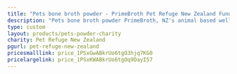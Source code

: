 ```yaml
---
title: "Pets bone broth powder - PrimeBroth Pet Refuge New Zealand Fundraiser"
description: "Pets bone broth powder PrimeBroth, NZ's animal based wellness drink for pets"
type: custom
layout: products/pets-powder-charity
charity: Pet Refuge New Zealand
pgurl: pet-refuge-new-zealand
pricesmalllink: price_1PSxGwABkrUo6tgO3hjq7KG0
pricelargelink: price_1PSxKWABkrUo6tgOq9DayI57
---
```



